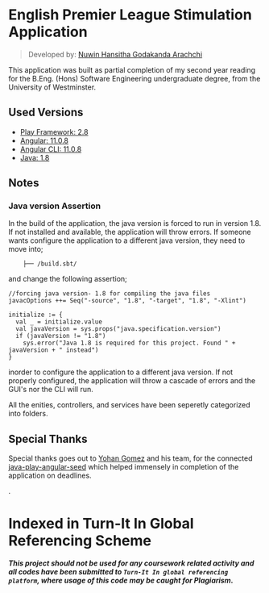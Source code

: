 
# English Premier League Stimulation Application

> Developed by: [Nuwin Hansitha Godakanda Arachchi][nuvin-profile]

This application was built as partial completion of my second year reading for the B.Eng. (Hons) Software Engineering undergraduate degree, from the University of Westminster.

## Used Versions

* [Play Framework: 2.8](https://www.playframework.com/documentation/2.8.x/Home)
* [Angular: 11.0.8](https://angular.io/docs)
* [Angular CLI: 11.0.8](https://cli.angular.io/)
* [Java: 1.8](https://www.java.com/en/)

## Notes

### Java version Assertion

In the build of the application, the java version is forced to run in version 1.8. If not installed and available, the application will throw errors. If someone wants configure the application to a different java version, they need to move into;

```
    ├── /build.sbt/
```
and change the following assertion;

```
//forcing java version- 1.8 for compiling the java files
javacOptions ++= Seq("-source", "1.8", "-target", "1.8", "-Xlint")

initialize := {
  val _ = initialize.value
  val javaVersion = sys.props("java.specification.version")
  if (javaVersion != "1.8")
    sys.error("Java 1.8 is required for this project. Found " + javaVersion + " instead")
}
```
inorder to configure the application to a different java version. If not properly configured, the application will throw a cascade of errors and the GUI's nor the CLI will run.

All the enities, controllers, and services have been seperetly categorized into folders.

## Special Thanks

Special thanks goes out to [Yohan Gomez][yohan-profile] and his team, for the connected [java-play-angular-seed][seed-link] which helped immensely in completion of the application on deadlines.

.

# Indexed in Turn-It In Global Referencing Scheme

***This project should not be used for any coursework related activity and all codes have been submitted to `Turn-It In global referencing platform`, where usage of this code may be caught for Plagiarism.***

[nuvin-profile]: https://github.com/nuvinga
[seed-link]: https://github.com/yohangz/java-play-angular-seed
[yohan-profile]: https://github.com/yohangz

